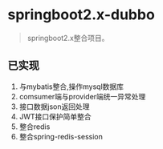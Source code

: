 # springboot2.x-dubbo
>springboot2.x整合项目。

## 已实现

  1. 与mybatis整合,操作mysql数据库
  2. comsumer端与provider端统一异常处理
  3. 接口数据json返回处理
  4. JWT接口保护简单整合
  5. 整合redis
  6. 整合spring-redis-session
